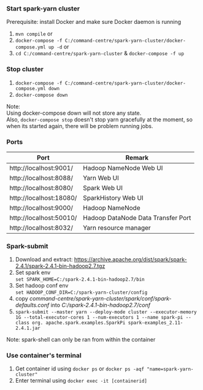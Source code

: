 ### Start spark-yarn cluster
Prerequisite: install Docker and make sure Docker daemon is running
1. `mvn compile`
or
2. `docker-compose -f C:/command-centre/spark-yarn-cluster/docker-compose.yml up -d`
or
3. `cd C:/command-centre/spark-yarn-cluster` & `docker-compose -f up`
### Stop cluster


1. `docker-compose -f C:/command-centre/spark-yarn-cluster/docker-compose.yml down`
2. `docker-compose down`

Note:
\
Using docker-compose down will not store any state.
\
Also, `docker-compose stop` doesn't stop yarn gracefully at the moment, so when its started again, there will be problem running jobs.

### Ports

Port | Remark 
--- | --- 
http://localhost:9001/ | Hadoop NameNode Web UI
http://localhost:8088/ | Yarn Web UI
http://localhost:8080/ | Spark Web UI
http://localhost:18080/ | SparkHistory Web UI
http://localhost:9000/ | Hadoop NameNode
http://localhost:50010/ | Hadoop DataNode Data Transfer Port
http://localhost:8032/ | Yarn resource manager

### Spark-submit

1. Download and extract: https://archive.apache.org/dist/spark/spark-2.4.1/spark-2.4.1-bin-hadoop2.7.tgz
2. Set spark env 
\
`set SPARK_HOME=C:/spark-2.4.1-bin-hadoop2.7/bin`
3. Set hadoop conf env
\
`set HADOOP_CONF_DIR=C:/spark-yarn-cluster/config`
4. copy _command-centre/spark-yarn-cluster/spark/conf/spark-defaults.conf_  into _C:/spark-2.4.1-bin-hadoop2.7/conf_
5. `spark-submit --master yarn --deploy-mode cluster --executor-memory 1G --total-executor-cores 1 --num-executors 1 --name spark-pi --class org.
    apache.spark.examples.SparkPi spark-examples_2.11-2.4.1.jar`

Note: spark-shell can only be ran from within the container
### Use container's terminal
1. Get container id using `docker ps` or `docker ps -aqf "name=spark-yarn-cluster"`
2. Enter terminal using `docker exec -it [containerid]`
